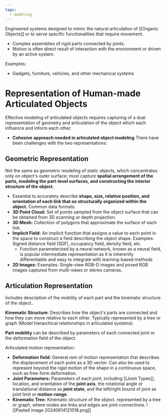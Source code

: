 ```yaml
---
tags:
  - modeling
---
```

Engineered systems designed to mimic the natural articulation of [[Organic Objects]] or to serve specific functionalities that require movement.
- Complex assemblies of rigid parts connected by joints.
- Motion is often direct result of interaction with the environment or driven by an active system.

Examples:
- Gadgets, furniture, vehicles, and other mechanical systems

# Representation of Human-made Articulated Objects
Effective modeling of articulated objects requires capturing of a dual representation of geometry and articulation of the object which each influence and inform each other.
- **Cohesive approach needed in articulated object modeling**
There have been challenges with the two representations:
## Geometric Representation
Not the same as geometric modeling of static objects, which concentrates only on object's outer surface; must capture **spatial arrangement of the parts, modeling the part-level surfaces, and constructing the interior structure of the object.**
- Essential to accurately describe **shape, size, relative position, and orientation of each link that os structurally organized within the object.**
Common data formats: 
- **3D Point Cloud:** Set of points sampled from the object surface that can be obtained from 3D scanning or depth projection.
- **3D Mesh:** Collection of polygons that approximate the surface of each link.
- **Implicit Field:** An implicit function that assigns a value to each point in the space to construct a field describing the object shape. Examples: Signed distance field (SDF), occupancy field, density field, etc.
	- Function parameterized by a neural network, known as a neural field, is popular intermediate representation as it is inherently differentiable and easy to integrate with learning-based methods
- **2D Images:** Examples: Single-view RGB-D images and posed RGB images captured from multi-views or stereo cameras.
## Articulation Representation
Includes description of the mobility of each part and the kinematic structure of the object..

**Kinematic Structure**:  Describes how the object's parts are connected and how they can move relative to each other. Typically represented by a tree or graph (Model hierarchical relationships in articulated systems).

**Part mobility** can be described by parameters of each connected joint or the deformation field of the object. 

Articulated motion representation:
- **Deformation field:** General rom of motion representation that describes the displacement of each point as a 3D vector. Can also be used to represent beyond the rigid motion of the shape in a continuous space, such as free-form deformation.
- **Joint Parameters:** Parameters of each joint, including [[Joint Types]], location, and orientation of the **joint axis**, the rotational angle or translational distance as **joint state**, and the left/right bound of joint as joint limit or **motion-range**.
- **Kinematic Tree:** Kinematic structure of the object. represented by a tree or graph, where nodes are links and edges are joint connections.
![[Pasted image 20240614121018.png]]
